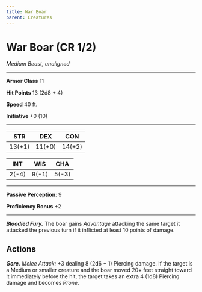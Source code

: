```yaml
---
title: War Boar
parent: Creatures
---
```


# War Boar (CR 1/2)
*Medium Beast, unaligned*

---

**Armor Class** 11

**Hit Points** 13 (2d8 + 4)

**Speed** 40 ft.

**Initiative** +0 (10)

---

| STR | DEX | CON |
|:---:|:---:|:---:|
| 13(+1) | 11(+0) | 14(+2) |

| INT | WIS | CHA |
|:---:|:---:|:---:|
| 2(-4) | 9(-1) | 5(-3) |

---

**Passive Perception**: 9

**Proficiency Bonus** +2

---

***Bloodied Fury.*** The boar gains *Advantage* attacking the same target it attacked the previous turn if it inflicted at least 10 points of damage.

## Actions

***Gore.*** *Melee Attack:* +3 dealing 8 (2d6 + 1) Piercing damage. If the target is a Medium or smaller creature and the boar moved 20+ feet straight toward it immediately before the hit, the target takes an extra 4 (1d8) Piercing damage and becomes *Prone*.